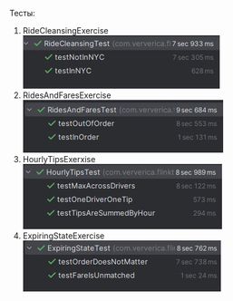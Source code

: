 Тесты:
1. RideCleansingExercise <br />
![alt text](image.png)
2. RidesAndFaresExercise <br />
![alt text](image-1.png)
3. HourlyTipsExerxise <br />
![alt text](image-2.png)
4. ExpiringStateExercise <br />
![alt text](image-3.png)
